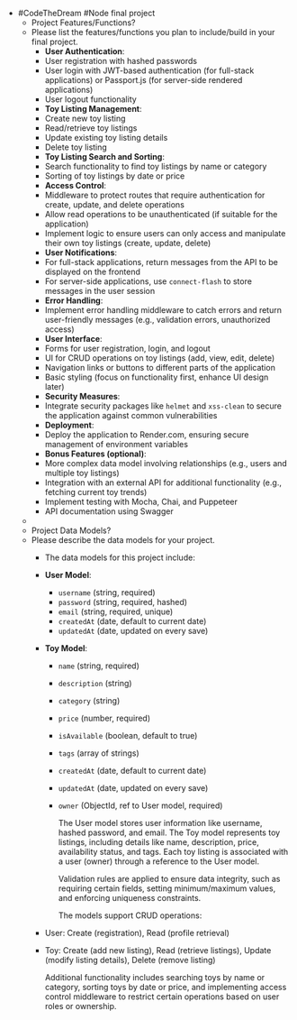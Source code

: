 - #CodeTheDream #Node final project
	- Project Features/Functions?
	- Please list the features/functions you plan to include/build in your final project.
		- **User Authentication**:
		- User registration with hashed passwords
		- User login with JWT-based authentication (for full-stack applications) or Passport.js (for server-side rendered applications)
		- User logout functionality
		- **Toy Listing Management**:
		- Create new toy listing
		- Read/retrieve toy listings
		- Update existing toy listing details
		- Delete toy listing
		- **Toy Listing Search and Sorting**:
		- Search functionality to find toy listings by name or category
		- Sorting of toy listings by date or price
		- **Access Control**:
		- Middleware to protect routes that require authentication for create, update, and delete operations
		- Allow read operations to be unauthenticated (if suitable for the application)
		- Implement logic to ensure users can only access and manipulate their own toy listings (create, update, delete)
		- **User Notifications**:
		- For full-stack applications, return messages from the API to be displayed on the frontend
		- For server-side applications, use `connect-flash` to store messages in the user session
		- **Error Handling**:
		- Implement error handling middleware to catch errors and return user-friendly messages (e.g., validation errors, unauthorized access)
		- **User Interface**:
		- Forms for user registration, login, and logout
		- UI for CRUD operations on toy listings (add, view, edit, delete)
		- Navigation links or buttons to different parts of the application
		- Basic styling (focus on functionality first, enhance UI design later)
		- **Security Measures**:
		- Integrate security packages like `helmet` and `xss-clean` to secure the application against common vulnerabilities
		- **Deployment**:
		- Deploy the application to Render.com, ensuring secure management of environment variables
		- **Bonus Features (optional)**:
		- More complex data model involving relationships (e.g., users and multiple toy listings)
		- Integration with an external API for additional functionality (e.g., fetching current toy trends)
		- Implement testing with Mocha, Chai, and Puppeteer
		- API documentation using Swagger
	-
	- Project Data Models?
	- Please describe the data models for your project.
		- The data models for this project include:
		- **User Model**:
			- `username` (string, required)
			- `password` (string, required, hashed)
			- `email` (string, required, unique)
			- `createdAt` (date, default to current date)
			- `updatedAt` (date, updated on every save)
		- **Toy Model**:
			- `name` (string, required)
			- `description` (string)
			- `category` (string)
			- `price` (number, required)
			- `isAvailable` (boolean, default to true)
			- `tags` (array of strings)
			- `createdAt` (date, default to current date)
			- `updatedAt` (date, updated on every save)
			- `owner` (ObjectId, ref to User model, required)
			  
			  The User model stores user information like username, hashed password, and email. The Toy model represents toy listings, including details like name, description, price, availability status, and tags. Each toy listing is associated with a user (owner) through a reference to the User model.
			  
			  Validation rules are applied to ensure data integrity, such as requiring certain fields, setting minimum/maximum values, and enforcing uniqueness constraints.
			  
			  The models support CRUD operations:
		- User: Create (registration), Read (profile retrieval)
		- Toy: Create (add new listing), Read (retrieve listings), Update (modify listing details), Delete (remove listing)
		  
		  Additional functionality includes searching toys by name or category, sorting toys by date or price, and implementing access control middleware to restrict certain operations based on user roles or ownership.